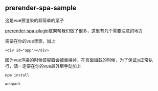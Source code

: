 ## prerender-spa-sample

这是vue预渲染的超简单的栗子

[prerender-spa-plugin](https://github.com/chrisvfritz/prerender-spa-plugin)框架帮我们做了很多，这里有几个需要注意的地方

需要在你的vue里面，加上
```
<div id="app"></div>

````
因为vue渲染的时候该容器会被替换掉，在页面加载的时候，为了保证js正常执行，请一定要在你的vue最外层手动加上

```
npm install

webpack

```

